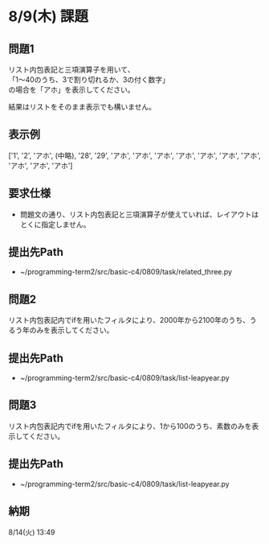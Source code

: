 # 8/9(木) 課題

## 問題1

リスト内包表記と三項演算子を用いて、  
「1〜40のうち、3で割り切れるか、3の付く数字」  
の場合を「アホ」を表示してください。

結果はリストをそのまま表示でも構いません。

## 表示例

['1', '2', 'アホ', (中略), '28', '29', 'アホ', 'アホ', 'アホ', 'アホ', 'アホ', 'アホ', 'アホ', 'アホ', 'アホ', 'アホ']

## 要求仕様

* 問題文の通り、リスト内包表記と三項演算子が使えていれば、レイアウトはとくに指定しません。

## 提出先Path

* ~/programming-term2/src/basic-c4/0809/task/related_three.py

## 問題2

リスト内包表記内でifを用いたフィルタにより、2000年から2100年のうち、うるう年のみを表示してください。

## 提出先Path

* ~/programming-term2/src/basic-c4/0809/task/list-leapyear.py

## 問題3

リスト内包表記内でifを用いたフィルタにより、1から100のうち、素数のみを表示してください。

## 提出先Path

* ~/programming-term2/src/basic-c4/0809/task/list-leapyear.py

## 納期

8/14(火) 13:49
